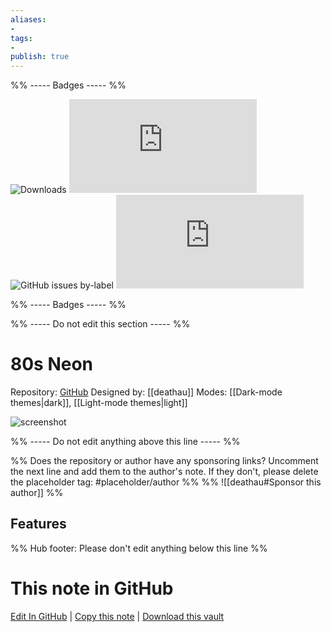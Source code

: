 ```yaml
---
aliases:
- 
tags: 
- 
publish: true
---
```


%% ----- Badges ----- %%

![Downloads](https://img.shields.io/badge/downloads-13498-573E7A?style=for-the-badge&logo=)
![GitHub last commit](https://img.shields.io/github/last-commit/deathau/80s-Neon-for-Obsidian.md?color=573E7A&label=last%20update&logo=github&style=for-the-badge)
![GitHub issues by-label](https://img.shields.io/github/issues/deathau/80s-Neon-for-Obsidian.md/help%20wanted?color=573E7A&logo=github&style=for-the-badge) 
![GitHub Repo stars](https://img.shields.io/github/stars/deathau/80s-Neon-for-Obsidian.md?color=573E7A&logo=github&style=for-the-badge)

%% ----- Badges ----- %%

%% ----- Do not edit this section ----- %%

# 80s Neon

Repository: [GitHub](https://github.com/deathau/80s-Neon-for-Obsidian.md)
Designed by: [[deathau]]
Modes: [[Dark-mode themes|dark]], [[Light-mode themes|light]]



![screenshot](https://github.com/deathau/80s-Neon-for-Obsidian.md/raw/master/screenshot.jpg)

%% ----- Do not edit anything above this line ----- %% 

%% Does the repository or author have any sponsoring links? Uncomment the next line and add them to the author's note. If they don't, please delete the placeholder tag: #placeholder/author %%
%% ![[deathau#Sponsor this author]] %%


## Features



%% Hub footer: Please don't edit anything below this line %%

# This note in GitHub

<span class="git-footer">[Edit In GitHub](https://github.dev/obsidian-community/obsidian-hub/blob/main/02%20-%20Community%20Expansions/02.05%20All%20Community%20Expansions/Themes/80s%20Neon.md "git-hub-edit-note") | [Copy this note](https://raw.githubusercontent.com/obsidian-community/obsidian-hub/main/02%20-%20Community%20Expansions/02.05%20All%20Community%20Expansions/Themes/80s%20Neon.md "git-hub-copy-note") | [Download this vault](https://github.com/obsidian-community/obsidian-hub/archive/refs/heads/main.zip "git-hub-download-vault") </span>
